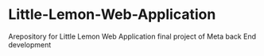 # Little-Lemon-Web-Application
Arepository for Little Lemon Web Application final project of Meta back End development
